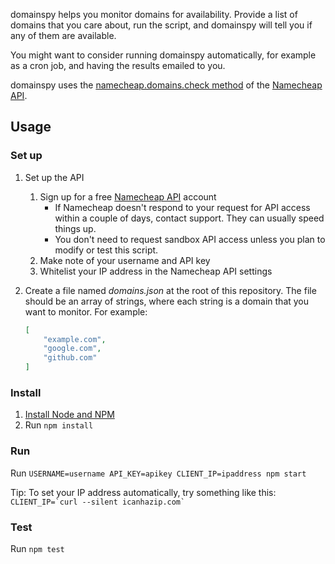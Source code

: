 domainspy helps you monitor domains for availability. Provide a list of domains
that you care about, run the script, and domainspy will tell you if any of them
are available.

You might want to consider running domainspy automatically, for example as a
cron job, and having the results emailed to you.

domainspy uses the [namecheap.domains.check method](https://www.namecheap.com/support/api/methods/domains/check.aspx)
of the [Namecheap API](https://www.namecheap.com/support/api/intro.aspx).

## Usage

### Set up

1. Set up the API
    1. Sign up for a free [Namecheap API](https://www.namecheap.com/support/api/intro.aspx) account
        * If Namecheap doesn't respond to your request for API access within a
          couple of days, contact support. They can usually speed things up.
        * You don't need to request sandbox API access unless you plan to modify
          or test this script.
    2. Make note of your username and API key
    3. Whitelist your IP address in the Namecheap API settings
2. Create a file named *domains.json* at the root of this repository. The file
   should be an array of strings, where each string is a domain that you want to
   monitor. For example:

   ```json
   [
       "example.com",
       "google.com",
       "github.com"
   ]
   ```

### Install

1. [Install Node and NPM](https://nodejs.org/en/download/)
2. Run `npm install`

### Run

Run `USERNAME=username API_KEY=apikey CLIENT_IP=ipaddress npm start`

Tip: To set your IP address automatically, try something like this:
`` CLIENT_IP=`curl --silent icanhazip.com` ``

### Test

Run `npm test`
